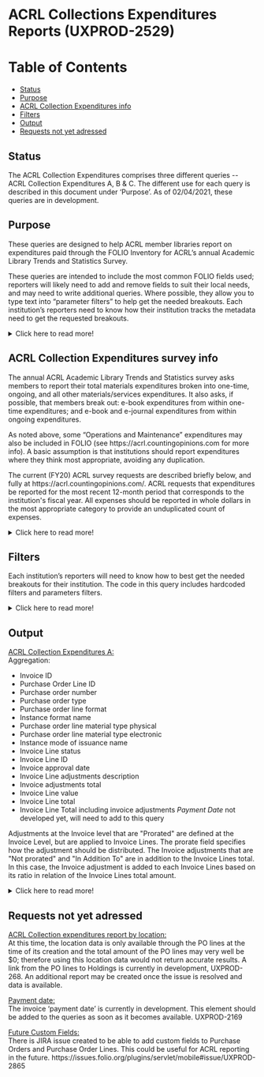 # ACRL Collections Expenditures Reports  (UXPROD-2529)

Table of Contents
=================

  * [Status](#status)
  * [Purpose](#purpose)
  * [ACRL Collection Expenditures info](#survey)
  * [Filters](#filters)
  * [Output](#output)
  * [Requests not yet adressed](#requests)


## Status <a name="status"></a>
The ACRL Collection Expenditures comprises three different queries -- ACRL Collection Expenditures A, B & C. The different use for each query is described in this document under ‘Purpose’. As of 02/04/2021, these queries are in development. 

## Purpose <a name="purpose"></a>
These queries are designed to help ACRL member libraries report on expenditures paid through the FOLIO Inventory for ACRL’s annual Academic Library Trends and Statistics Survey. 
<p>
These queries are intended to include the most common FOLIO fields used; reporters will likely need to add and remove fields to suit their local needs, and may need to write additional queries.  Where possible, they allow you to type text into “parameter filters” to help get the needed breakouts. Each institution’s reporters need to know how their institution tracks the metadata need to get the requested breakouts.  

<details>
  <summary markdown="span">Click here to read more!</summary>  
  <br>
<p>
 Most expenditures tracked in library management systems are for materials or materials-related services.  However, some institutions might report some expenditures tracked in the FOLIO Inventory in ACRL’s “Operations and Maintenance Expenses.”  Likewise, what institutions choose to include in ACRL’s “all other materials/services” may also vary.  So, each reporter will need to know how expenditures are handled at their institution. 
 <p>
  In FOLIO, only payments made at the Invoice Line level can be assigned a bibliographic format and order type through their corresponding purchase order lines.  However, FOLIO allows institutions to also make payment adjustments at the Invoice level.  For example, some may pay for shipping costs only at the Invoice level.  This report is broken into three parts to help address these differences.  Part C provides data for invoice adjustments made directly at the Invoice level that are ‘Not prorated’ and are ‘In addition to’ the Invoice Lines total.  Part B provides payments made at the Invoice Line level, excluding any adjustments made directly at the Invoice level that are not prorated.  Part A provides a total of both, prorating any ‘un-prorated’ Invoice adjustment amount and distributing it to each Invoice Line based on the ratio of each Invoice Line amount in relation to the Invoice Lines total amount, per invoice. If an institution wants to break out service costs to be reported in “all other materials/services” or in “operations and maintenance expenses” (e.g., ill costs, shipping of binding), and it tracks those expenses by fund (either at the invoice or the PO line level), the institution will need to build and run a separate query to isolate those costs, and remove them from the appropriate totals.
 <p> 
<ins>ACRL Collection Expenditures A:</ins>

<p>
This query reports on all FOLIO inventory expenditures, including un-prorated adjustments made at the Invoice level.  Expenditures are broken down by Invoice Lines. The needed totals will be calculated by exporting your results to Excel or by using any other reporting tools of your choice, like Tableau. Adjustments at the Invoice level that are "Prorated" are applied to Invoice Lines by the system. The prorate field specifies how the adjustment should be distributed.
 <P>
 The Invoice adjustments that are "Not prorated" and "In addition to" are in addition to the Invoice Lines total. In this case, the Invoice adjustment is added to each Invoice Lines based on its ratio in relation to the Invoice Lines total amount. (See above)
  <p>
 For example, if an invoice adjustment is for shipping and is ‘Not Prorated’ and is ‘In addition to’, the cost will be distributed to each Invoice Line according to the ratio calculated. Therefore, the amount included in the report will include the amount for shipping. If your institution is recording shipping separately as an invoice adjustment and you do not want to include this invoice adjustment to your PO costs, then the option would be to record the adjustment as ‘Not prorated’ and ‘In addition to’ and use the ACRL Collection Expenditures B and the ACRL Collection Expenditures C jointly to get the totals need.   
<br>
<p>
<ins>ACRL Collection Expenditures B:</ins>
This query provides a total amount of material expenditures, broken down by Invoice Lines. The overall total will be calculated by adding all Invoice Lines together. The needed totals will be calculated by exporting your results to Excel or by using any other reporting tools of your choice, like Tableau.  Please note that it does not include any adjustments made at the Invoice level coded as “Not prorated” and “In addition to”. If one wants to get the total of Invoice Lines plus the total of all invoice adjustments, then the ACRL Collection Expenditures B should be run jointly with ACRL Collection Expenditures C.  
<br>
<p>
 <ins>ACRL Collection Expenditures C:</ins>
This query will return all adjustments added at the Invoice Level that are and coded as “Not prorated,” and the relation to total is “In addition to”. The needed totals will be calculated by exporting your results to excel or by using any other reporting tools of your choice, like Tableau.  As mentioned earlier, the ACRL Collection Expenditure B can be used in conjunction with the ACRL Collection Expenditures C to provide the total amount of material spent but keeping the invoice adjustments that are ‘Not prorated’ and ‘In addition to’ separate from the Invoice Lines total, meaning not added to the overall PO cost.
 <br>
 <h4>Relevant LDP/FOLIO documentation:</h4> 
 
 * API reference documentation for all modules located at:  https://dev.folio.org/reference/api/
 * Schema Spy has visual representation of tables at https://glintcore.net:8443/ldp/schemaspy/public/relationships.html
 * FOLIO raml parser: https://docs.google.com/spreadsheets/d/1m_Cq_GmZX37gJPEjVWt9eOLXskUjSLUb-8KapWj0SIw/edit#gid=24879874
 * Inventory Beta - Metadata Elements (being kept up to date by Charlotte): https://docs.google.com/spreadsheets/d/1RCZyXUA5rK47wZqfFPbiRM0xnw8WnMCcmlttT7B3VlI/edit#gid=952741439
 * LDP table relationships: https://glintcore.net:8443/ldp/schemaspy/public/relationships.html
 <p>
 The most current U.S. Association of College & Research Libraries (ACRL) survey documentation is available here: https://acrl.countingopinions.com/  Earlier documentation is available here: https://acrl.countingopinions.com/index.php?page_id=5

 <p> 
 </details>

 ## ACRL Collection Expenditures survey info<a name="survey"></a>
<p>
 The annual ACRL Academic Library Trends and Statistics survey asks members to report their total materials expenditures broken into one-time, ongoing, and all other materials/services expenditures.  It also asks, if possible, that members break out: e-book expenditures from within one-time expenditures; and e-book and e-journal expenditures from within ongoing expenditures.
 <p>
  As noted above, some “Operations and Maintenance” expenditures may also be included in FOLIO (see https://acrl.countingopinions.com for more info).  A basic assumption is that institutions should report expenditures where they think most appropriate, avoiding any duplication.
  <p>
 The current (FY20) ACRL survey requests are described briefly below, and fully at https://acrl.countingopinions.com/. ACRL requests that expenditures be reported for the most recent 12-month period that corresponds to the institution's fiscal year. All expenses should be reported in whole dollars in the most appropriate category to provide an unduplicated count of expenses. 
   
<details>
  <summary markdown="span">Click here to read more!</summary>  
  <br>
   <p>   
   
 
| Material/Services expenses  | Additional information |
| ------------- | ------------- |
| One-time purchase of books, serial backfiles, and other materials  | Include: onetime purchases of books, serials, and all other materials (electronic or 	physical, including locally held e-resources), purchased on a one-time basis.<br>Exclude: expenses for computer software used to support library operations or to link to external networks, and anything purchased on a subscription basis.
| E-books (20a)<br> (if available)<br> (subset of above): | Include:  expenditures for any e-books purchased on a one-time basis, including e-books purchases triggered through a PDA or DDA program. <br>Exclude: ongoing subscriptions to e-book packages; and deposit account money that hasn’t been expended yet.|
| Ongoing commitments to subscriptions:  | Include: expenses for ongoing commitments for all formats, including serials and any other items committed to annually, including annual electronic platform or access 	fees. Expenditures for standing orders if possible.  |
| E-books (21a)<br> (if available)<br>(subset of above):| Include: ongoing subscriptions to ebook packages; include annual fees for e-book 	platforms  |
| E-journals 21b <br> (if available)<br>(subset of above)::  | Include: expenses for e-journals purchased in an ongoing basis   | 
| All other material/services cost  | ACRL is not fully prescriptive about what should be included in the category “all other materials/services expenditures”; it only indicates what these expenditures “may” include.  This is possibly because it may not be easy for members to break out these costs.  It may also be because some institutions do not consider the expenditures ACRL recommends as materials expenditures, but as other operating expenditures; and following local procedures, institutions may need or want to include them as other operating expenditures.  ACRL suggests that “all other materials/services” might include, e.g.: document delivery/interlibrary loan services; pay-per-view journal articles costs unless added to your collection; fees expended for short-term loans as part of a DDA or PDA programs; copyright fees and fees for database searches; and costs for bibliographic management systems (e.g., RefWorks).  See the ACRL documentation for more info.  Each institution will need to decide what is correct for them.  It is suggested data notes are provided if local practices differ. 

Note that the ACRL survey is aligned with the NCES Academic Library survey, so these measures can also be used for that survey.
<p>
ACRL requests that expenditures be reported for the most recent 12-month period that corresponds to the institution's fiscal year. All expenses should be reported in whole dollars in the most appropriate category to provide an unduplicated count of expenses. 
 <p>
   </details>
     <p>
 
  


## Filters <a name="filters"></a>
<p>
Each institution’s reporters will need to know how to best get the needed breakouts for their institution.  The code in this query includes hardcoded filters and parameters filters.
<details>
  <summary markdown="span">Click here to read more!</summary>  
  <br>
   <h4>Hardcoded filters:</h4> 
 These are assumptions, located in the 'Where" clause.
 For this query, there is only one harcoded filter: Invoice lines with a status of ‘paid’
 <p>
  <h4>Parameter filters:</h4> 
 
 * Approval date: Select approval_date_start_date and approval_date_end_date (e.g., 2019-	01-01)
 * Payment Date (currently in development, should be added to these queries)
 * Order Type: Select “one-time” or “ongoing,” or leave blank for both
 * Order Format: Select “Electronic Resource,” “Physical Resource,” “P/E Mix” or leave 	blank for all)
 * Instance Format: Select e_resources vs physical. (eg. "computer-online resource" for electronic resources or "Physical Resource" for physical resources) 
 * Instance Mode of Issuance: Select “single unit”, “serial” etc.
 * Location: Location should be added later when a link will be created between Holdings and PO Lines.
 <p>
 
   </details>
 <p> 

## Output <a name="output"></a>
<ins>ACRL Collection Expenditures A:</ins>
<br>
 Aggregation:
 
* Invoice ID
* Purchase Order Line ID
* Purchase order number
* Purchase order type
* Purchase order line format
* Instance format name
* Purchase order line material type physical
* Purchase order line material type electronic
* Instance mode of issuance name
* Invoice Line status
* Invoice Line ID
* Invoice approval date
* Invoice Line adjustments description
* Invoice adjustments total
* Invoice Line value
* Invoice Line total
* Invoice Line Total including invoice adjustments
 *Payment Date* not developed yet, will need to add to this query 
 
<p>
Adjustments at the Invoice level that are "Prorated" are defined at the Invoice Level, but are applied to Invoice Lines. The prorate field specifies how the adjustment should be distributed.
The Invoice adjustments that are "Not prorated" and "In Addition To" are in addition to the Invoice Lines total. In this case, the Invoice adjustment is added to each Invoice Lines based on its ratio in relation of the Invoice Lines total amount.
 
 <details>
  <summary markdown="span">Click here to read more!</summary>  
  <br>
  
 <p> 
<ins>ACRL Collection Expenditures B:</ins>
 <br>
 Aggregation:
 
* Invoice ID
* Purchase Order Line ID
* Purchase order number
* Purchase order type
* Purchase order line format
* Instance format name
* Purchase order line material type physical
* Purchase order line material type electronic
* Instance mode of issuance name
* Invoice Line status
* Invoice Line ID
* Invoice approval date
* Invoice Line adjustments description
* Invoice adjustments total
 *Payment Date* not developed yet, will need to add to this query  
 
 <ins>ACRL Collection Expenditures C:</ins>
<br>
Aggregation:
 
* Invoice ID
* Invoice adjustment prorate (not prorated)
* Invoice adjustment relation to totl (In addition to)
* Invoice adjustment description
* Invoice adjustments total amount
* Invoice Line value
* Invoice Line total
* Invoice Line Total including invoice adjustments
 *Payment Date* not developed yet, will need to add to this query 
 
 </details>

## Requests not yet adressed <a name="requests"></a>
<p>
 <ins>ACRL Collection expenditures report by location:</ins>
 <br>
At this time, the location data is only available through the PO lines at the time of its creation and the total amount of the PO lines may very well be $0; therefore using this location data would not return accurate results. A link from the PO lines to Holdings is currently in development, UXPROD-268. An additional report may be created once the issue is resolved and data is available.
<p>
 <ins>Payment date:</ins>
 <br>
The invoice ‘payment date’ is currently in development. This element should be added to the queries as soon as it becomes available. UXPROD-2169
<p>
 <ins>Future Custom Fields:</ins>
 <br>
There is JIRA issue created to be able to add custom fields to Purchase Orders and Purchase Order Lines. This could be useful for ACRL reporting in the future.
https://issues.folio.org/plugins/servlet/mobile#issue/UXPROD-2865

